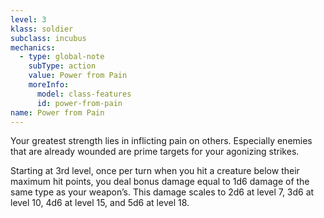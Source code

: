 ```yaml
---
level: 3
klass: soldier
subclass: incubus
mechanics:
  - type: global-note
    subType: action
    value: Power from Pain
    moreInfo:
      model: class-features
      id: power-from-pain
name: Power from Pain
---
```

Your greatest strength lies in inflicting pain on others. Especially enemies that are already wounded are prime targets
for your agonizing strikes.

Starting at 3rd level, once per turn when you hit a creature below their maximum hit points, you deal bonus damage
equal to 1d6 damage of the same type as your weapon’s. This damage scales to 2d6 at level 7, 3d6 at
level 10, 4d6 at level 15, and 5d6 at level 18.
